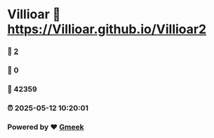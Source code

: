 # Villioar :link: https://Villioar.github.io/Villioar2 
### :page_facing_up: [2](https://Villioar.github.io/Villioar2/tag.html) 
### :speech_balloon: 0 
### :hibiscus: 42359 
### :alarm_clock: 2025-05-12 10:20:01 
### Powered by :heart: [Gmeek](https://github.com/Meekdai/Gmeek)
